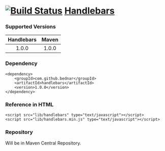 [![Build Status](https://api.travis-ci.org/bednar/Handlebars.png?branch=master)](https://travis-ci.org/bednar/Handlebars) [Handlebars](http://handlebarsjs.com)
======

### Supported Versions

|   Handlebars  |   Maven   |
|:----------------:|:---------:|
|       1.0.0      |   1.0.0   |


### Dependency

    <dependency>
        <groupId>com.github.bednar</groupId>
        <artifactId>handlebars</artifactId>
        <version>1.0.0</version>
    </dependency>

### Reference in HTML

    <script src="lib/handlebars" type="text/javascript"></script>
    <script src="lib/handlebars.min.js" type="text/javascript"></script>
    
### Repository

Will be in Maven Central Repository.
